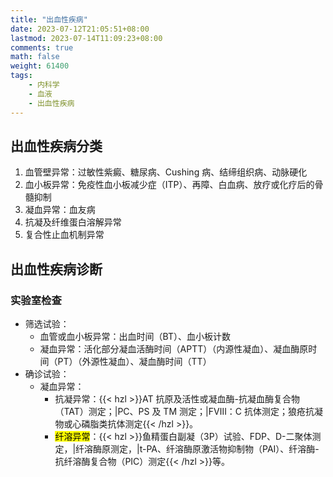 ```yaml
---
title: "出血性疾病"
date: 2023-07-12T21:05:51+08:00
lastmod: 2023-07-14T11:09:23+08:00
comments: true
math: false
weight: 61400
tags:
    - 内科学
    - 血液
    - 出血性疾病
---
```


## 出血性疾病分类

1. 血管壁异常：过敏性紫癜、糖尿病、Cushing 病、结缔组织病、动脉硬化
2. 血小板异常：免疫性血小板减少症（ITP）、再障、白血病、放疗或化疗后的骨髓抑制
3. 凝血异常：血友病
4. 抗凝及纤维蛋白溶解异常
5. 复合性止血机制异常

## 出血性疾病诊断

### 实验室检查

- 筛选试验：
    - 血管或血小板异常：出血时间（BT）、血小板计数
    - 凝血异常：活化部分凝血活酶时间（APTT）（内源性凝血）、凝血酶原时间（PT）（外源性凝血）、凝血酶时间（TT）
- 确诊试验：
    - 凝血异常：
        - 抗凝异常：{{< hzl >}}AT 抗原及活性或凝血酶-抗凝血酶复合物（TAT）测定；|PC、PS 及 TM 测定；|FⅧ：C 抗体测定；狼疮抗凝物或心磷脂类抗体测定{{< /hzl >}}。
        - <mark>纤溶异常</mark>：{{< hzl >}}鱼精蛋白副凝（3P）试验、FDP、D-二聚体测定，|纤溶酶原测定，|t-PA、纤溶酶原激活物抑制物（PAI）、纤溶酶-抗纤溶酶复合物（PIC）测定{{< /hzl >}}等。
